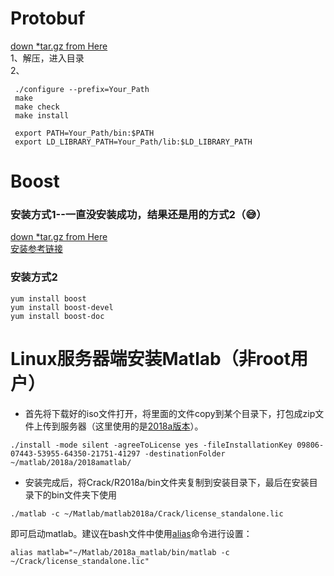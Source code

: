 # Protobuf
[down *tar.gz from Here](https://github.com/google/protobuf/releases) <br>
1、解压，进入目录 <br>
2、
```
 ./configure --prefix=Your_Path
 make
 make check
 make install
 
 export PATH=Your_Path/bin:$PATH
 export LD_LIBRARY_PATH=Your_Path/lib:$LD_LIBRARY_PATH
```
# Boost
### 安装方式1--一直没安装成功，结果还是用的方式2（😅）
[down *tar.gz from Here](https://dl.bintray.com/boostorg/release/1.68.0/source/) <br>
[安装参考链接](https://www.cnblogs.com/oloroso/p/4632848.html)

### 安装方式2
```
yum install boost
yum install boost-devel
yum install boost-doc
```
# Linux服务器端安装Matlab（非root用户）
* 首先将下载好的iso文件打开，将里面的文件copy到某个目录下，打包成zip文件上传到服务器（这里使用的是[2018a版本](http://blog.sciencenet.cn/blog-579748-956945.html)）。
```
./install -mode silent -agreeToLicense yes -fileInstallationKey 09806-07443-53955-64350-21751-41297 -destinationFolder ~/matlab/2018a/2018amatlab/
```
* 安装完成后，将Crack/R2018a/bin文件夹复制到安装目录下，最后在安装目录下的bin文件夹下使用
```
./matlab -c ~/Matlab/matlab2018a/Crack/license_standalone.lic 
```
即可启动matlab。建议在bash文件中使用[alias](http://man.linuxde.net/alias)命令进行设置：
```
alias matlab="~/Matlab/2018a_matlab/bin/matlab -c ~/Crack/license_standalone.lic"
```
